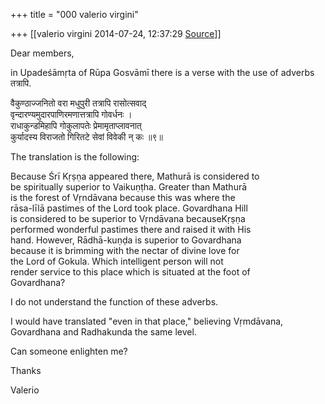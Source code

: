 +++
title = "000 valerio virgini"

+++
[[valerio virgini	2014-07-24, 12:37:29 [Source](https://groups.google.com/g/samskrita/c/yuZoaOC9juI)]]



Dear members,  

in Upadeśāmṛta of Rūpa Gosvāmī there is a verse with the use of adverbs
तत्रापि.  
  
  
वैकुण्ठाज्जनितो वरा मधुपुरी तत्रापि रासोत्सवाद्  
वृन्दारण्यमुदारपाणिरमणात्तत्रापि गोवर्धनः ।  
राधाकुन्डमिहापि गोकुलापतेः प्रेमामृताप्लावनात्  
कुर्यादस्य विराजतो गिरितटे सेवां विवेकी न् कः ॥९॥  
  
The translation is the following:  
  
  
Because Śrī Kṛṣṇa appeared there, Mathurā is considered to  
be spiritually superior to Vaikuṇṭha. Greater than Mathurā  
is the forest of Vṛndāvana because this was where the  
rāsa-līlā pastimes of the Lord took place. Govardhana Hill  
is considered to be superior to Vṛndāvana becauseKṛṣṇa  
performed wonderful pastimes there and raised it with His  
hand. However, Rādhā-kuṇḍa is superior to Govardhana  
because it is brimming with the nectar of divine love for  
the Lord of Gokula. Which intelligent person will not  
render service to this place which is situated at the foot of  
Govardhana?  
  
I do not understand the function of these adverbs.  
  
  
I would have translated "even in that place," believing Vṛmdāvana, Govardhana and Radhakunda the same level.  
  
Can someone enlighten me?  

Thanks  

Valerio  
  

